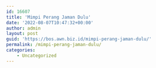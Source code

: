 ```yaml
---
id: 16607
title: 'Mimpi Perang Jaman Dulu'
date: '2022-08-07T10:47:32+00:00'
author: admin
layout: post
guid: 'https://bos.awn.biz.id/mimpi-perang-jaman-dulu/'
permalink: /mimpi-perang-jaman-dulu/
categories:
    - Uncategorized
---
```



